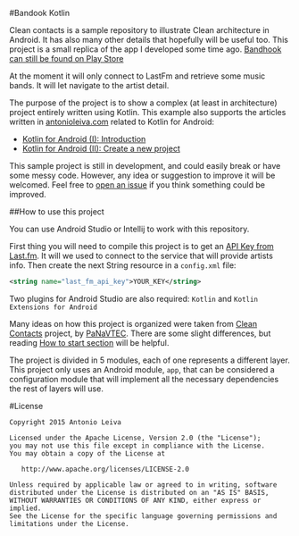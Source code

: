 #Bandook Kotlin

Clean contacts is a sample repository to illustrate Clean architecture in Android. It has also many other details that hopefully will be useful too.
This project is a small replica of the app I developed some time ago. [Bandhook can still be found on Play Store](https://play.google.com/store/apps/details?id=com.limecreativelabs.bandhook)

At the moment it will only connect to LastFm and retrieve some music bands. It will let navigate to the artist detail.

The purpose of the project is to show a complex (at least in architecture) project entirely written using Kotlin. This example also supports the articles
written in [antonioleiva.com](http://antonioleiva.com) related to Kotlin for Android:

* [Kotlin for Android (I): Introduction](http://antonioleiva.com/kotlin-for-android-introduction/)
* [Kotlin for Android (II): Create a new project](http://antonioleiva.com/kotlin-android-create-project/)

This sample project is still in development, and could easily break or have some messy code. However, any idea or suggestion to improve it will be welcomed. Feel free to [open an issue](https://github.com/antoniolg/Bandhook-Kotlin/issues/new) if you think something could be improved.

##How to use this project

You can use Android Studio or Intellij to work with this repository.

First thing you will need to compile this project is to get an [API Key from Last.fm](http://www.lastfm.es/api). It will we used to connect to the service that will provide artists info. Then create the next String resource in a `config.xml` file:

```xml
<string name="last_fm_api_key">YOUR_KEY</string>
```

Two plugins for Android Studio are also required: `Kotlin` and `Kotlin Extensions for Android`

Many ideas on how this project is organized were taken from [Clean Contacts](https://github.com/PaNaVTEC/Clean-Contacts/blob/master/Readme.md) project, by [PaNaVTEC](https://github.com/PaNaVTEC). There are some slight differences, but reading [How to start section](https://github.com/PaNaVTEC/Clean-Contacts/blob/master/Readme.md#how-to-start-with-this-repository) will be helpful.

The project is divided in 5 modules, each of one represents a different layer. This project only uses an Android module, `app`, that can be considered a configuration module that will implement all the necessary dependencies the rest of layers will use.

#License

    Copyright 2015 Antonio Leiva

    Licensed under the Apache License, Version 2.0 (the "License");
    you may not use this file except in compliance with the License.
    You may obtain a copy of the License at

       http://www.apache.org/licenses/LICENSE-2.0

    Unless required by applicable law or agreed to in writing, software
    distributed under the License is distributed on an "AS IS" BASIS,
    WITHOUT WARRANTIES OR CONDITIONS OF ANY KIND, either express or implied.
    See the License for the specific language governing permissions and
    limitations under the License.
